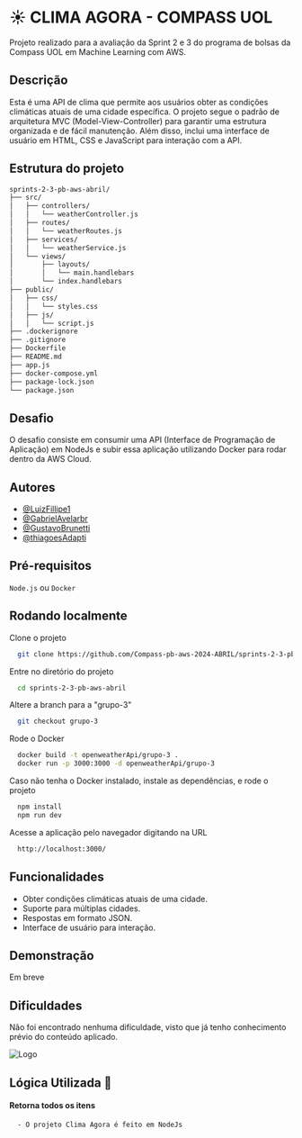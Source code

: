 # ☀️ CLIMA AGORA - COMPASS UOL

Projeto realizado para a avaliação da Sprint 2 e 3 do programa de bolsas da Compass UOL em Machine Learning com AWS.

## Descrição

Esta é uma API de clima que permite aos usuários obter as condições climáticas atuais de uma cidade específica. O projeto segue o padrão de arquitetura MVC (Model-View-Controller) para garantir uma estrutura organizada e de fácil manutenção. Além disso, inclui uma interface de usuário em HTML, CSS e JavaScript para interação com a API.

## Estrutura do projeto

```bash
sprints-2-3-pb-aws-abril/
├── src/
│   ├── controllers/
│   │   └── weatherController.js
│   ├── routes/
│   │   └── weatherRoutes.js
│   ├── services/
│   │   └── weatherService.js
│   └── views/
│       ├── layouts/
│       │   └── main.handlebars
│       └── index.handlebars
├── public/
│   ├── css/
│   │   └── styles.css
│   ├── js/
│   │   └── script.js
├── .dockerignore
├── .gitignore
├── Dockerfile
├── README.md
├── app.js
├── docker-compose.yml
├── package-lock.json
└── package.json


```

## Desafio

O desafio consiste em consumir uma API (Interface de Programação de Aplicação) em NodeJs e subir essa aplicação utilizando Docker para rodar dentro da AWS Cloud.

## Autores

- [@LuizFillipe1](https://www.github.com/LuizFillipe1)
- [@GabrielAvelarbr](https://github.com/GabrielAvelarbr)
- [@GustavoBrunetti](https://github.com/GustavoBrunetti)
- [@thiagoesAdapti](https://github.com/thiagoesAdapti)

## Pré-requisitos

`Node.js`
ou
`Docker`

## Rodando localmente

Clone o projeto

```bash
  git clone https://github.com/Compass-pb-aws-2024-ABRIL/sprints-2-3-pb-aws-abril.git
```

Entre no diretório do projeto

```bash
  cd sprints-2-3-pb-aws-abril
```

Altere a branch para a "grupo-3"

```bash
  git checkout grupo-3
```

Rode o Docker

```bash
  docker build -t openweatherApi/grupo-3 .
  docker run -p 3000:3000 -d openweatherApi/grupo-3
```

Caso não tenha o Docker instalado, instale as dependências, e rode o projeto

```bash
  npm install
  npm run dev
```

Acesse a aplicação pelo navegador digitando na URL

```bash
  http://localhost:3000/
```

## Funcionalidades

- Obter condições climáticas atuais de uma cidade.
- Suporte para múltiplas cidades.
- Respostas em formato JSON.
- Interface de usuário para interação.

## Demonstração

Em breve

## Dificuldades

Não foi encontrado nenhuma dificuldade, visto que já tenho conhecimento prévio do conteúdo aplicado.

![Logo](https://media.licdn.com/dms/image/C4D16AQEZagpRn65NVA/profile-displaybackgroundimage-shrink_350_1400/0/1658868192287?e=1719446400&v=beta&t=xZ2h5lU1DEW_zGQOGbvSIpYZzjNYCd4ZNRBdMzsvops)

## Lógica Utilizada 🧠

#### Retorna todos os itens

```
  - O projeto Clima Agora é feito em NodeJs
```
